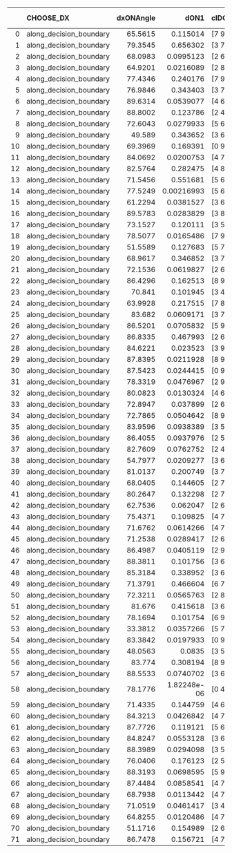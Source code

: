 |    | CHOOSE_DX               |   dxONAngle |        dON1 | cIDON1   |   dON_patch_1 |   nTON |         dON |   dxOFFAngle |      dOFF1 | cIDOFF1   |   dOFF_patch_1 |   nTOFF |       dOFF | SUCCESS   |   nExp |   dual_point_id |   subpoint_time_seconds |   total_execution_time |       logp |       dOFF/dON | Vote dOFF>dON   |
|---:|:------------------------|------------:|------------:|:---------|--------------:|-------:|------------:|-------------:|-----------:|:----------|---------------:|--------:|-----------:|:----------|-------:|----------------:|------------------------:|-----------------------:|-----------:|---------------:|:----------------|
|  0 | along_decision_boundary |     65.5615 | 0.115014    | [7 9]    |   0.115014    |      1 | 0.115014    |      77.2088 | 0.0319191  | [7 9]     |     0.0319191  |       1 | 0.0319191  | False     |      1 |               3 |                1.26255  |                3.37755 |  0         |      0.277522  | False           |
|  1 | along_decision_boundary |     79.3545 | 0.656302    | [3 7]    |   0.656302    |      1 | 0.656302    |      59.3381 | 0.100669   | [3 7]     |     0.100669   |       1 | 0.100669   | False     |      2 |               4 |                3.86771  |                7.24925 | -0.5       |      0.153388  | False           |
|  2 | along_decision_boundary |     68.0983 | 0.0995123   | [2 6]    |   0.0995123   |      1 | 0.0995123   |      71.9955 | 0.607174   | [2 6]     |     0.607174   |       1 | 0.607174   | True      |      3 |              12 |                6.63678  |               19.0225  | -1         |      6.1015    | True            |
|  3 | along_decision_boundary |     64.9201 | 0.0216089   | [2 8]    |   0.0216089   |      1 | 0.0216089   |      68.5514 | 0.0517255  | [2 8]     |     0.0517255  |       1 | 0.0517255  | True      |      4 |              13 |                1.49283  |               20.5193  | -0.166667  |      2.39371   | True            |
|  4 | along_decision_boundary |     77.4346 | 0.240176    | [7 9]    |   0.240176    |      1 | 0.240176    |      67.781  | 0.185361   | [7 9]     |     0.185361   |       1 | 0.185361   | False     |      5 |              14 |                2.65977  |               23.1831  | -0         |      0.77177   | False           |
|  5 | along_decision_boundary |     76.9846 | 0.343403    | [3 7]    |   0.343403    |      1 | 0.343403    |      67.119  | 0.202095   | [3 7]     |     0.202095   |       1 | 0.202095   | False     |      6 |              15 |                3.77921  |               26.9688  | -0.1       |      0.588505  | False           |
|  6 | along_decision_boundary |     89.6314 | 0.0539077   | [4 6]    |   0.0539077   |      1 | 0.0539077   |      87.9432 | 0.0597809  | [4 6]     |     0.0597809  |       1 | 0.0597809  | True      |      7 |              16 |                1.23564  |               28.2115  | -0.333333  |      1.10895   | True            |
|  7 | along_decision_boundary |     88.8002 | 0.123786    | [2 4]    |   0.123786    |      1 | 0.123786    |      89.2216 | 0.360264   | [2 4]     |     0.360264   |       1 | 0.360264   | True      |      8 |              17 |                3.92877  |               32.1452  | -0.0714286 |      2.91038   | True            |
|  8 | along_decision_boundary |     72.6043 | 0.0279933   | [5 6]    |   0.0279933   |      1 | 0.0279933   |      86.999  | 0.0670649  | [5 6]     |     0.0670649  |       1 | 0.0670649  | True      |      9 |              18 |                1.40877  |               33.56    | -0         |      2.39575   | True            |
|  9 | along_decision_boundary |     49.589  | 0.343652    | [3 6]    |   0.343652    |      1 | 0.343652    |      57.9967 | 0.242745   | [3 6]     |     0.242745   |       1 | 0.242745   | False     |     10 |              20 |                2.76664  |               36.363   | -0.0555556 |      0.706368  | False           |
| 10 | along_decision_boundary |     69.3969 | 0.169391    | [0 9]    |   0.169391    |      1 | 0.169391    |      49.1357 | 0.0578416  | [1 9]     |     0.0578416  |       1 | 0.0578416  | False     |     11 |              21 |                1.82617  |               38.1974  | -0         |      0.341467  | False           |
| 11 | along_decision_boundary |     84.0692 | 0.0200753   | [4 7]    |   0.0200753   |      1 | 0.0200753   |      81.0447 | 0.114785   | [4 7]     |     0.114785   |       1 | 0.114785   | True      |     12 |              28 |                1.32395  |               54.1653  | -0.0454545 |      5.71771   | True            |
| 12 | along_decision_boundary |     82.5764 | 0.282475    | [4 8]    |   0.282475    |      1 | 0.282475    |      69.9962 | 0.0343818  | [4 8]     |     0.0343818  |       1 | 0.0343818  | False     |     13 |              30 |                2.81523  |               61.9082  | -0         |      0.121716  | False           |
| 13 | along_decision_boundary |     71.5456 | 0.551681    | [5 6]    |   0.551681    |      1 | 0.551681    |      65.2844 | 0.0273982  | [5 6]     |     0.0273982  |       1 | 0.0273982  | False     |     14 |              31 |                3.25967  |               65.1769  | -0.0384615 |      0.0496632 | False           |
| 14 | along_decision_boundary |     77.5249 | 0.00216993  | [5 6]    |   0.00216993  |      1 | 0.00216993  |      74.5609 | 0.00250907 | [5 6]     |     0.00250907 |       1 | 0.00250907 | True      |     15 |              32 |                1.16216  |               66.3431  | -0.142857  |      1.15629   | True            |
| 15 | along_decision_boundary |     61.2294 | 0.0381527   | [3 6]    |   0.0381527   |      1 | 0.0381527   |      67.0093 | 0.0890546  | [3 6]     |     0.0890546  |       1 | 0.0890546  | True      |     16 |              34 |                3.72597  |               70.1242  | -0.0333333 |      2.33416   | True            |
| 16 | along_decision_boundary |     89.5783 | 0.0283829   | [3 8]    |   0.0283829   |      1 | 0.0283829   |      88.5939 | 0.0640711  | [3 8]     |     0.0640711  |       1 | 0.0640711  | True      |     17 |              35 |                2.94787  |               73.0801  | -0         |      2.25739   | True            |
| 17 | along_decision_boundary |     73.1527 | 0.120111    | [3 5]    |   0.120111    |      1 | 0.120111    |      66.1446 | 0.0502252  | [3 5]     |     0.0502252  |       1 | 0.0502252  | False     |     18 |              36 |                4.47562  |               77.5638  | -0.0294118 |      0.418156  | False           |
| 18 | along_decision_boundary |     78.5077 | 0.0165486   | [7 9]    |   0.0165486   |      1 | 0.0165486   |      84.4561 | 0.191818   | [7 9]     |     0.191818   |       1 | 0.191818   | True      |     19 |              49 |                2.12563  |               89.5006  | -0         |     11.5912    | True            |
| 19 | along_decision_boundary |     51.5589 | 0.127683    | [5 7]    |   0.127683    |      1 | 0.127683    |      60.2864 | 0.398551   | [5 7]     |     0.398551   |       1 | 0.398551   | True      |     20 |              50 |                3.69761  |               93.2079  | -0.0263158 |      3.1214    | True            |
| 20 | along_decision_boundary |     68.9617 | 0.346852    | [3 7]    |   0.346852    |      1 | 0.346852    |      75.1418 | 0.13429    | [3 7]     |     0.13429    |       1 | 0.13429    | False     |     21 |              52 |                1.82316  |               97.4238  | -0.1       |      0.387169  | False           |
| 21 | along_decision_boundary |     72.1536 | 0.0619827   | [2 6]    |   0.0619827   |      1 | 0.0619827   |      70.5041 | 0.643894   | [2 6]     |     0.643894   |       1 | 0.643894   | True      |     22 |              53 |                3.05783  |              100.488   | -0.0238095 |     10.3883    | True            |
| 22 | along_decision_boundary |     86.4296 | 0.162513    | [8 9]    |   0.162513    |      1 | 0.162513    |      73.914  | 0.183607   | [8 9]     |     0.183607   |       1 | 0.183607   | True      |     23 |              57 |                3.39695  |              104.022   | -0.0909091 |      1.1298    | True            |
| 23 | along_decision_boundary |     70.841  | 0.101945    | [3 4]    |   0.101945    |      1 | 0.101945    |      68.0866 | 0.0949466  | [3 4]     |     0.0949466  |       1 | 0.0949466  | False     |     24 |              58 |                2.08474  |              106.112   | -0.195652  |      0.931353  | False           |
| 24 | along_decision_boundary |     63.9928 | 0.217515    | [7 8]    |   0.217515    |      1 | 0.217515    |      67.6757 | 0.0468889  | [7 8]     |     0.0468889  |       1 | 0.0468889  | False     |     25 |              61 |                3.76307  |              111.748   | -0.0833333 |      0.215567  | False           |
| 25 | along_decision_boundary |     83.682  | 0.0609171   | [3 7]    |   0.0609171   |      1 | 0.0609171   |      87.5277 | 0.368412   | [3 7]     |     0.368412   |       1 | 0.368412   | True      |     26 |              62 |                4.40494  |              116.161   | -0.02      |      6.04776   | True            |
| 26 | along_decision_boundary |     86.5201 | 0.0705832   | [5 9]    |   0.0705832   |      1 | 0.0705832   |      77.8082 | 0.184581   | [5 9]     |     0.184581   |       1 | 0.184581   | True      |     27 |              65 |                2.14151  |              124.63    | -0.0769231 |      2.61508   | True            |
| 27 | along_decision_boundary |     86.8335 | 0.467993    | [2 6]    |   0.467993    |      1 | 0.467993    |      71.735  | 0.0794713  | [2 6]     |     0.0794713  |       1 | 0.0794713  | False     |     28 |              66 |                4.0638   |              128.701   | -0.166667  |      0.169813  | False           |
| 28 | along_decision_boundary |     84.6221 | 0.023523    | [3 9]    |   0.023523    |      1 | 0.023523    |      83.5176 | 0.0853542  | [3 9]     |     0.0853542  |       1 | 0.0853542  | True      |     29 |              69 |                1.75745  |              130.545   | -0.0714286 |      3.62854   | True            |
| 29 | along_decision_boundary |     87.8395 | 0.0211928   | [8 9]    |   0.0211928   |      1 | 0.0211928   |      80.7401 | 0.117252   | [8 9]     |     0.117252   |       1 | 0.117252   | True      |     30 |              70 |                3.29965  |              133.853   | -0.155172  |      5.53262   | True            |
| 30 | along_decision_boundary |     87.5423 | 0.0244415   | [0 9]    |   0.0244415   |      1 | 0.0244415   |      85.2335 | 0.0662646  | [1 9]     |     0.0662646  |       1 | 0.0662646  | True      |     31 |              75 |                1.65355  |              135.659   | -0.266667  |      2.71115   | True            |
| 31 | along_decision_boundary |     78.3319 | 0.0476967   | [2 9]    |   0.0476967   |      1 | 0.0476967   |      74.4356 | 0.188113   | [2 9]     |     0.188113   |       1 | 0.188113   | True      |     32 |              76 |                2.35942  |              138.024   | -0.403226  |      3.94395   | True            |
| 32 | along_decision_boundary |     80.0823 | 0.0130324   | [4 6]    |   0.0130324   |      1 | 0.0130324   |      85.106  | 0.00194258 | [4 6]     |     0.00194258 |       1 | 0.00194258 | False     |     33 |              79 |                1.01198  |              142.99    | -0.5625    |      0.149058  | False           |
| 33 | along_decision_boundary |     72.8947 | 0.037899    | [2 6]    |   0.037899    |      1 | 0.037899    |      64.8713 | 0.198035   | [2 6]     |     0.198035   |       1 | 0.198035   | True      |     34 |              82 |                2.3952   |              148.238   | -0.378788  |      5.22535   | True            |
| 34 | along_decision_boundary |     72.7865 | 0.0504642   | [8 9]    |   0.0504642   |      1 | 0.0504642   |      89.8479 | 0.0532306  | [8 9]     |     0.0532306  |       1 | 0.0532306  | True      |     35 |              87 |                0.968629 |              150.949   | -0.529412  |      1.05482   | True            |
| 35 | along_decision_boundary |     83.9596 | 0.0938389   | [3 5]    |   0.0938389   |      1 | 0.0938389   |      83.0289 | 0.193359   | [3 5]     |     0.193359   |       1 | 0.193359   | True      |     36 |              88 |                3.26911  |              154.227   | -0.7       |      2.06055   | True            |
| 36 | along_decision_boundary |     86.4055 | 0.0937976   | [2 5]    |   0.0937976   |      1 | 0.0937976   |      76.8633 | 0.0289182  | [2 5]     |     0.0289182  |       1 | 0.0289182  | False     |     37 |              96 |                2.26869  |              159.049   | -0.888889  |      0.308305  | False           |
| 37 | along_decision_boundary |     82.7609 | 0.0762752   | [2 4]    |   0.0762752   |      1 | 0.0762752   |      75.7559 | 0.0751155  | [2 4]     |     0.0751155  |       1 | 0.0751155  | False     |     38 |              97 |                2.20929  |              161.264   | -0.662162  |      0.984795  | False           |
| 38 | along_decision_boundary |     54.7977 | 0.0209277   | [3 6]    |   0.0209277   |      1 | 0.0209277   |      61.3199 | 0.453971   | [3 6]     |     0.453971   |       1 | 0.453971   | True      |     39 |             100 |                4.5589   |              165.925   | -0.473684  |     21.6923    | True            |
| 39 | along_decision_boundary |     81.0137 | 0.200749    | [3 7]    |   0.200749    |      1 | 0.200749    |      63.0657 | 0.171749   | [3 7]     |     0.171749   |       1 | 0.171749   | False     |     40 |             104 |                5.29689  |              177.063   | -0.628205  |      0.855539  | False           |
| 40 | along_decision_boundary |     68.0405 | 0.144605    | [2 7]    |   0.144605    |      1 | 0.144605    |      63.86   | 0.535147   | [2 7]     |     0.535147   |       1 | 0.535147   | True      |     41 |             106 |                3.46646  |              185.948   | -0.45      |      3.70075   | True            |
| 41 | along_decision_boundary |     80.2647 | 0.132298    | [2 7]    |   0.132298    |      1 | 0.132298    |      68.1293 | 0.100421   | [2 7]     |     0.100421   |       1 | 0.100421   | False     |     42 |             112 |                2.68249  |              192.065   | -0.597561  |      0.759053  | False           |
| 42 | along_decision_boundary |     62.7536 | 0.062047    | [2 6]    |   0.062047    |      1 | 0.062047    |      59.9566 | 0.0891581  | [2 6]     |     0.0891581  |       1 | 0.0891581  | True      |     43 |             114 |                2.48973  |              194.625   | -0.428571  |      1.43694   | True            |
| 43 | along_decision_boundary |     75.4371 | 0.109825    | [4 7]    |   0.109825    |      1 | 0.109825    |      77.33   | 0.0411336  | [4 7]     |     0.0411336  |       1 | 0.0411336  | False     |     44 |             116 |                1.39145  |              199.952   | -0.569767  |      0.374537  | False           |
| 44 | along_decision_boundary |     71.6762 | 0.0614266   | [4 7]    |   0.0614266   |      1 | 0.0614266   |      76.7659 | 0.243264   | [4 7]     |     0.243264   |       1 | 0.243264   | True      |     45 |             117 |                2.54596  |              202.505   | -0.409091  |      3.96024   | True            |
| 45 | along_decision_boundary |     71.2538 | 0.0289417   | [2 6]    |   0.0289417   |      1 | 0.0289417   |      74.9308 | 0.100908   | [2 6]     |     0.100908   |       1 | 0.100908   | True      |     46 |             120 |                1.49808  |              207.973   | -0.544444  |      3.48658   | True            |
| 46 | along_decision_boundary |     86.4987 | 0.0405119   | [2 9]    |   0.0405119   |      1 | 0.0405119   |      83.982  | 0.421566   | [2 9]     |     0.421566   |       1 | 0.421566   | True      |     47 |             121 |                2.77162  |              210.761   | -0.695652  |     10.406     | True            |
| 47 | along_decision_boundary |     88.3811 | 0.101756    | [3 6]    |   0.101756    |      1 | 0.101756    |      82.9423 | 0.361385   | [3 6]     |     0.361385   |       1 | 0.361385   | True      |     48 |             123 |                4.76908  |              215.571   | -0.861702  |      3.55148   | True            |
| 48 | along_decision_boundary |     85.3184 | 0.338952    | [3 6]    |   0.338952    |      1 | 0.338952    |      86.7966 | 0.0377496  | [3 6]     |     0.0377496  |       1 | 0.0377496  | False     |     49 |             133 |                2.9909   |              226.29    | -1.04167   |      0.111371  | False           |
| 49 | along_decision_boundary |     71.3791 | 0.466604    | [6 7]    |   0.466604    |      1 | 0.466604    |      73.9335 | 0.435257   | [6 7]     |     0.435257   |       1 | 0.435257   | False     |     50 |             136 |                3.50061  |              229.894   | -0.826531  |      0.93282   | False           |
| 50 | along_decision_boundary |     72.3211 | 0.0565763   | [2 8]    |   0.0565763   |      1 | 0.0565763   |      79.2866 | 0.0152785  | [2 8]     |     0.0152785  |       1 | 0.0152785  | False     |     51 |             138 |                1.36353  |              231.324   | -0.64      |      0.270051  | False           |
| 51 | along_decision_boundary |     81.676  | 0.415618    | [3 6]    |   0.415618    |      1 | 0.415618    |      80.3835 | 0.381511   | [3 6]     |     0.381511   |       1 | 0.381511   | False     |     52 |             139 |                6.85181  |              238.181   | -0.480392  |      0.917937  | False           |
| 52 | along_decision_boundary |     78.1694 | 0.101754    | [6 9]    |   0.101754    |      1 | 0.101754    |      74.0308 | 0.0958189  | [6 9]     |     0.0958189  |       1 | 0.0958189  | False     |     53 |             140 |                1.85825  |              240.046   | -0.346154  |      0.941676  | False           |
| 53 | along_decision_boundary |     33.3812 | 0.0357266   | [5 7]    |   0.0357266   |      1 | 0.0357266   |      56.5546 | 0.0655552  | [5 7]     |     0.0655552  |       1 | 0.0655552  | True      |     54 |             141 |                1.66193  |              241.715   | -0.235849  |      1.83491   | True            |
| 54 | along_decision_boundary |     83.3842 | 0.0197933   | [0 9]    |   0.0197933   |      1 | 0.0197933   |      78.96   | 0.0444229  | [1 9]     |     0.0444229  |       1 | 0.0444229  | True      |     55 |             148 |                1.43997  |              248.941   | -0.333333  |      2.24435   | True            |
| 55 | along_decision_boundary |     48.0563 | 0.0835      | [3 5]    |   0.0835      |      1 | 0.0835      |      69.3429 | 0.132877   | [3 5]     |     0.132877   |       1 | 0.132877   | True      |     56 |             151 |                2.55421  |              254.029   | -0.445455  |      1.59134   | True            |
| 56 | along_decision_boundary |     83.774  | 0.308194    | [8 9]    |   0.308194    |      1 | 0.308194    |      84.905  | 0.809636   | [8 9]     |     0.809636   |       1 | 0.809636   | True      |     57 |             152 |                4.15234  |              258.186   | -0.571429  |      2.62703   | True            |
| 57 | along_decision_boundary |     88.5533 | 0.0740702   | [3 6]    |   0.0740702   |      1 | 0.0740702   |      86.0111 | 0.0689012  | [3 6]     |     0.0689012  |       1 | 0.0689012  | False     |     58 |             154 |                1.4343   |              259.688   | -0.710526  |      0.930215  | False           |
| 58 | along_decision_boundary |     78.1776 | 1.82248e-06 | [0 4]    |   1.82248e-06 |      1 | 1.82248e-06 |      70.3651 | 1.05221    | [1 4]     |     1.05221    |       1 | 1.05221    | True      |     59 |             155 |                5.99914  |              265.693   | -0.551724  | 577353         | True            |
| 59 | along_decision_boundary |     71.4335 | 0.144759    | [4 6]    |   0.144759    |      1 | 0.144759    |      78.3802 | 0.193526   | [4 6]     |     0.193526   |       1 | 0.193526   | True      |     60 |             156 |                1.73539  |              267.438   | -0.686441  |      1.33688   | True            |
| 60 | along_decision_boundary |     84.3213 | 0.0426842   | [4 7]    |   0.0426842   |      1 | 0.0426842   |      74.9567 | 0.0761763  | [4 7]     |     0.0761763  |       1 | 0.0761763  | True      |     61 |             158 |                2.70011  |              270.178   | -0.833333  |      1.78465   | True            |
| 61 | along_decision_boundary |     87.7726 | 0.119121    | [5 6]    |   0.119121    |      1 | 0.119121    |      83.1364 | 0.158805   | [5 6]     |     0.158805   |       1 | 0.158805   | True      |     62 |             159 |                1.75549  |              271.941   | -0.991803  |      1.33315   | True            |
| 62 | along_decision_boundary |     84.8247 | 0.0553128   | [3 6]    |   0.0553128   |      1 | 0.0553128   |      82.0246 | 0.00779928 | [3 6]     |     0.00779928 |       1 | 0.00779928 | False     |     63 |             164 |                0.913855 |              273.006   | -1.16129   |      0.141003  | False           |
| 63 | along_decision_boundary |     88.3989 | 0.0294098   | [3 5]    |   0.0294098   |      1 | 0.0294098   |      65.2851 | 0.681137   | [3 5]     |     0.681137   |       1 | 0.681137   | True      |     64 |             168 |                5.32416  |              278.497   | -0.960317  |     23.1602    | True            |
| 64 | along_decision_boundary |     76.0406 | 0.176123    | [2 5]    |   0.176123    |      1 | 0.176123    |      55.9753 | 0.0119608  | [2 5]     |     0.0119608  |       1 | 0.0119608  | False     |     65 |             171 |                2.35123  |              285.641   | -1.125     |      0.0679116 | False           |
| 65 | along_decision_boundary |     88.3193 | 0.0698595   | [5 9]    |   0.0698595   |      1 | 0.0698595   |      76.3309 | 0.244755   | [5 9]     |     0.244755   |       1 | 0.244755   | True      |     66 |             172 |                3.68391  |              289.331   | -0.930769  |      3.50352   | True            |
| 66 | along_decision_boundary |     87.4484 | 0.0858541   | [4 7]    |   0.0858541   |      1 | 0.0858541   |      76.5627 | 0.00997963 | [4 7]     |     0.00997963 |       1 | 0.00997963 | False     |     67 |             174 |                1.23843  |              293.241   | -1.09091   |      0.116239  | False           |
| 67 | along_decision_boundary |     68.7938 | 0.0113442   | [4 7]    |   0.0113442   |      1 | 0.0113442   |      85.1656 | 0.0432955  | [4 7]     |     0.0432955  |       1 | 0.0432955  | True      |     68 |             175 |                1.37383  |              294.623   | -0.902985  |      3.81652   | True            |
| 68 | along_decision_boundary |     71.0519 | 0.0461417   | [3 4]    |   0.0461417   |      1 | 0.0461417   |      88.8569 | 0.0311143  | [3 4]     |     0.0311143  |       1 | 0.0311143  | False     |     69 |             176 |                1.30509  |              295.936   | -1.05882   |      0.67432   | False           |
| 69 | along_decision_boundary |     64.8255 | 0.0120486   | [4 7]    |   0.0120486   |      1 | 0.0120486   |      55.0786 | 0.0495225  | [4 7]     |     0.0495225  |       1 | 0.0495225  | True      |     70 |             178 |                2.56947  |              298.563   | -0.876812  |      4.11023   | True            |
| 70 | along_decision_boundary |     51.1716 | 0.154989    | [2 6]    |   0.154989    |      1 | 0.154989    |      62.3396 | 0.206482   | [2 6]     |     0.206482   |       1 | 0.206482   | True      |     71 |             180 |                4.14428  |              302.776   | -1.02857   |      1.33223   | True            |
| 71 | along_decision_boundary |     86.7478 | 0.156721    | [4 7]    |   0.156721    |      1 | 0.156721    |      79.6952 | 0.0454019  | [4 7]     |     0.0454019  |       1 | 0.0454019  | False     |     72 |             184 |                2.30227  |              309.794   | -1.19014   |      0.289699  | False           |